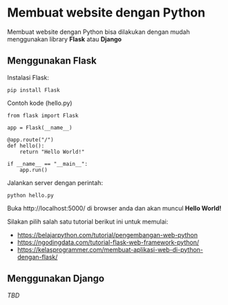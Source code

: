 # Membuat website dengan Python

Membuat website dengan Python bisa dilakukan dengan mudah menggunakan library **Flask** atau **Django**

## Menggunakan Flask
Instalasi Flask: 
```
pip install Flask  
```
Contoh kode (hello.py)
```
from flask import Flask  

app = Flask(__name__)  

@app.route("/")  
def hello():  
    return "Hello World!"  

if __name__ == "__main__":  
    app.run()  
```
Jalankan server dengan perintah: 
```
python hello.py  
```
Buka http://localhost:5000/ di browser anda dan akan muncul **Hello World!**

Silakan pilih salah satu tutorial berikut ini untuk memulai:
- https://belajarpython.com/tutorial/pengembangan-web-python
- https://ngodingdata.com/tutorial-flask-web-framework-python/
- https://kelasprogrammer.com/membuat-aplikasi-web-di-python-dengan-flask/

## Menggunakan Django

*TBD*
